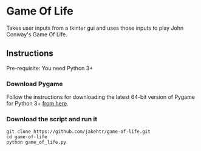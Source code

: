 # Game Of Life
Takes user inputs from a tkinter gui and uses those inputs to play John Conway's Game Of Life.

## Instructions
Pre-requisite: You need Python 3+

### Download Pygame
Follow the instructions for downloading the latest 64-bit version of Pygame for Python 3+ [from here](https://www.webucator.com/blog/2015/03/installing-the-windows-64-bit-version-of-pygame/ "Install The Windows 64-bit Version Of Pygame"). 

### Download the script and run it
```
git clone https://github.com/jakehtr/game-of-life.git
cd game-of-life
python game_of_life.py
```
